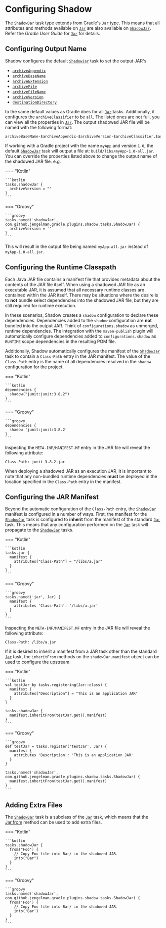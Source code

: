 # Configuring Shadow

The [`ShadowJar`][ShadowJar] task type extends from Gradle's [`Jar`][Jar] type.
This means that all attributes and methods available on [`Jar`][Jar] are also available on [`ShadowJar`][ShadowJar].
Refer the _Gradle User Guide_ for [`Jar`][Jar] for details.

## Configuring Output Name

Shadow configures the default [`ShadowJar`][ShadowJar] task to set the output JAR's

- [`archiveAppendix`](https://docs.gradle.org/current/dsl/org.gradle.api.tasks.bundling.Jar.html#org.gradle.api.tasks.bundling.Jar:archiveAppendix)
- [`archiveBaseName`](https://docs.gradle.org/current/dsl/org.gradle.api.tasks.bundling.Jar.html#org.gradle.api.tasks.bundling.Jar:archiveBaseName)
- [`archiveExtension`](https://docs.gradle.org/current/dsl/org.gradle.jvm.tasks.Jar.html#org.gradle.jvm.tasks.Jar:archiveExtension)
- [`archiveFile`](https://docs.gradle.org/current/dsl/org.gradle.jvm.tasks.Jar.html#org.gradle.jvm.tasks.Jar:archiveFile)
- [`archiveFileName`](https://docs.gradle.org/current/dsl/org.gradle.jvm.tasks.Jar.html#org.gradle.jvm.tasks.Jar:archiveFileName)
- [`archiveVersion`](https://docs.gradle.org/current/dsl/org.gradle.jvm.tasks.Jar.html#org.gradle.jvm.tasks.Jar:archiveVersion)
- [`destinationDirectory`](https://docs.gradle.org/current/dsl/org.gradle.jvm.tasks.Jar.html#org.gradle.jvm.tasks.Jar:destinationDirectory)

to the same default values as Gradle does for all [`Jar`][Jar] tasks.
Additionally, it configures the
[`archiveClassifier`](https://docs.gradle.org/current/dsl/org.gradle.api.tasks.bundling.Jar.html#org.gradle.api.tasks.bundling.Jar:archiveClassifier)
to be `all`. The listed ones are not full, you can view all the properties in 
[`Jar`][Jar].
The output shadowed JAR file will be named with the following format:

```
archiveBaseName-$archiveAppendix-$archiveVersion-$archiveClassifier.$archiveExtension
```

If working with a Gradle project with the name `myApp` and version `1.0`, the default [`ShadowJar`][ShadowJar] task will output a
file at: `build/libs/myApp-1.0-all.jar`. You can override the properties listed above to change the output name of the 
shadowed JAR file. e.g.

=== "Kotlin"

    ```kotlin
    tasks.shadowJar {
      archiveVersion = ""
    }
    ```

=== "Groovy"

    ```groovy
    tasks.named('shadowJar', com.github.jengelman.gradle.plugins.shadow.tasks.ShadowJar) {
      archiveVersion = ''
    }
    ```

This will result in the output file being named `myApp-all.jar` instead of `myApp-1.0-all.jar`.


## Configuring the Runtime Classpath

Each Java JAR file contains a manifest file that provides metadata about the contents of the JAR file itself.
When using a shadowed JAR file as an executable JAR, it is assumed that all necessary runtime classes are contained
within the JAR itself.
There may be situations where the desire is to **not** bundle select dependencies into the shadowed JAR file, but
they are still required for runtime execution.

In these scenarios, Shadow creates a `shadow` configuration to declare these dependencies.
Dependencies added to the `shadow` configuration are **not** bundled into the output JAR.
Think of `configurations.shadow` as unmerged, runtime dependencies.
The integration with the `maven-publish` plugin will automatically configure dependencies added
to `configurations.shadow` as `RUNTIME` scope dependencies in the resulting POM file.

Additionally, Shadow automatically configures the manifest of the [`ShadowJar`][ShadowJar] task to contain a `Class-Path` entry
in the JAR manifest.
The value of the `Class-Path` entry is the name of all dependencies resolved in the `shadow` configuration
for the project.

=== "Kotlin"

    ```kotlin
    dependencies {
      shadow("junit:junit:3.8.2")
    }
    ```

=== "Groovy"

    ```groovy
    dependencies {
      shadow 'junit:junit:3.8.2'
    }
    ```

Inspecting the `META-INF/MANIFEST.MF` entry in the JAR file will reveal the following attribute:

```property
Class-Path: junit-3.8.2.jar
```

When deploying a shadowed JAR as an execution JAR, it is important to note that any non-bundled runtime dependencies
**must** be deployed in the location specified in the `Class-Path` entry in the manifest.

## Configuring the JAR Manifest

Beyond the automatic configuration of the `Class-Path` entry, the [`ShadowJar`][ShadowJar] manifest is configured in a number of ways.
First, the manifest for the [`ShadowJar`][ShadowJar] task is configured to __inherit__ from the manifest of the standard [`Jar`][Jar] task.
This means that any configuration performed on the [`Jar`][Jar] task will propagate to the [`ShadowJar`][ShadowJar] tasks.

=== "Kotlin"

    ```kotlin
    tasks.jar {
      manifest {
        attributes["Class-Path"] = "/libs/a.jar"
      }
    }
    ```

=== "Groovy"

    ```groovy
    tasks.named('jar', Jar) {
      manifest {
        attributes 'Class-Path': '/libs/a.jar'
      }
    }
    ```

Inspecting the `META-INF/MANIFEST.MF` entry in the JAR file will reveal the following attribute:

```property
Class-Path: /libs/a.jar
```

If it is desired to inherit a manifest from a JAR task other than the standard [`Jar`][Jar] task, the `inheritFrom` methods
on the `shadowJar.manifest` object can be used to configure the upstream.

=== "Kotlin"

    ```kotlin
    val testJar by tasks.registering(Jar::class) {
      manifest {
        attributes["Description"] = "This is an application JAR"
      }
    }

    tasks.shadowJar {
      manifest.inheritFrom(testJar.get().manifest)
    }
    ```

=== "Groovy"

    ```groovy
    def testJar = tasks.register('testJar', Jar) {
      manifest {
        attributes 'Description': 'This is an application JAR'
      }
    }

    tasks.named('shadowJar', com.github.jengelman.gradle.plugins.shadow.tasks.ShadowJar) {
      manifest.inheritFrom(testJar.get().manifest)
    }
    ```

## Adding Extra Files

The [`ShadowJar`][ShadowJar] task is a subclass of the [`Jar`][Jar] task, which means that the 
[Jar.from](https://docs.gradle.org/current/dsl/org.gradle.jvm.tasks.Jar.html#org.gradle.jvm.tasks.Jar:from(java.lang.Object,%20org.gradle.api.Action)) 
method can be used to add extra files.

=== "Kotlin"

    ```kotlin
    tasks.shadowJar {
      from("Foo") {
        // Copy Foo file into Bar/ in the shadowed JAR.
        into("Bar")
      }
    }
    ```

=== "Groovy"

    ```groovy
    tasks.named('shadowJar', com.github.jengelman.gradle.plugins.shadow.tasks.ShadowJar) {
      from('Foo') {
        // Copy Foo file into Bar/ in the shadowed JAR.
        into('Bar')
      }
    }
    ```



[ShadowJar]: ../api/shadow/com.github.jengelman.gradle.plugins.shadow.tasks/-shadow-jar/index.html
[Jar]: https://docs.gradle.org/current/dsl/org.gradle.api.tasks.bundling.Jar.html
